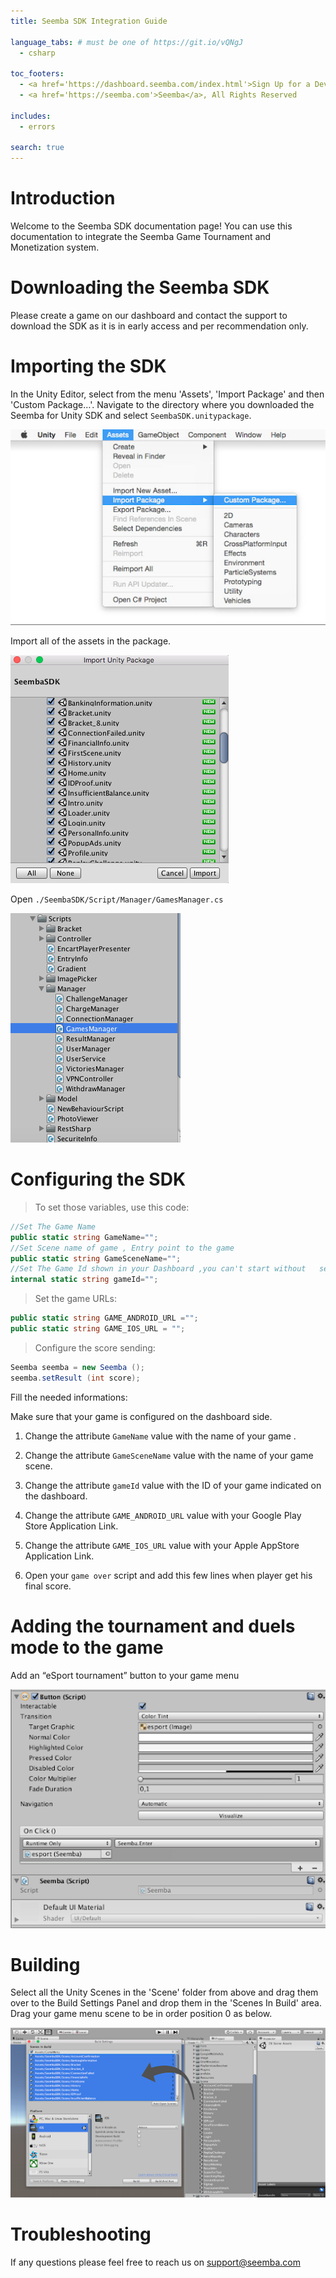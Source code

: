 ```yaml
---
title: Seemba SDK Integration Guide

language_tabs: # must be one of https://git.io/vQNgJ
  - csharp

toc_footers:
  - <a href='https://dashboard.seemba.com/index.html'>Sign Up for a Developer Key</a>
  - <a href='https://seemba.com'>Seemba</a>, All Rights Reserved

includes:
  - errors

search: true
---
```


# Introduction

Welcome to the Seemba SDK documentation page! You can use this documentation to integrate the Seemba Game Tournament and Monetization system.

# Downloading the Seemba SDK

<aside class="notice">
Please create a game on our dashboard and contact the support to download the SDK as it is in early access and per recommendation only.
</aside>

# Importing the SDK

In the Unity Editor, select from the menu 'Assets', 'Import Package' and then 'Custom Package…'. Navigate to the directory where you downloaded the Seemba for Unity SDK and select <code>SeembaSDK.unitypackage</code>.

![Step 1](/images/screenshots/step1.png)

Import all of the assets in the package.

![Step 2](/images/screenshots/step2.png)

<aside class="notice">
Open <code>./SeembaSDK/Script/Manager/GamesManager.cs</code>
</aside>

![Step 3](/images/screenshots/step3.png)

# Configuring the SDK

> To set those variables, use this code:

```csharp
//Set The Game Name
public static string GameName="";
//Set Scene name of game , Entry point to the game
public static string GameSceneName="";
//Set The Game Id shown in your Dashboard ,you can't start without   setting the correct id
internal static string gameId="";
```

> Set the game URLs:

```csharp
public static string GAME_ANDROID_URL ="";
public static string GAME_IOS_URL = "";
```

> Configure the score sending:

```csharp
Seemba seemba = new Seemba ();
seemba.setResult (int score);
```

Fill the needed informations:

<aside class="warning">
Make sure that your game is configured on the dashboard side.
</aside>

1. Change the attribute <code>GameName</code> value with the name of your game .
2. Change the attribute <code>GameSceneName</code> value with the name of your game scene.
3. Change the attribute <code>gameId</code> value with the ID of your game indicated on the dashboard.


4. Change the attribute <code>GAME_ANDROID_URL</code> value with your Google Play Store    Application Link.
5. Change the attribute <code>GAME_IOS_URL</code> value with your Apple AppStore Application Link.

6. Open your <code>game over</code> script and add this few lines when player get his final score.

# Adding the tournament and duels mode to the game

Add an “eSport tournament” button to your game menu

![Step 4](/images/screenshots/step4.png)

# Building

Select all the Unity Scenes in the 'Scene' folder from above and drag them over to the Build Settings Panel and drop them in the 'Scenes In Build' area. Drag your game menu scene to be in order position 0 as below.

![Step 5](/images/screenshots/step5.png)

# Troubleshooting

If any questions please feel free to reach us on support@seemba.com
